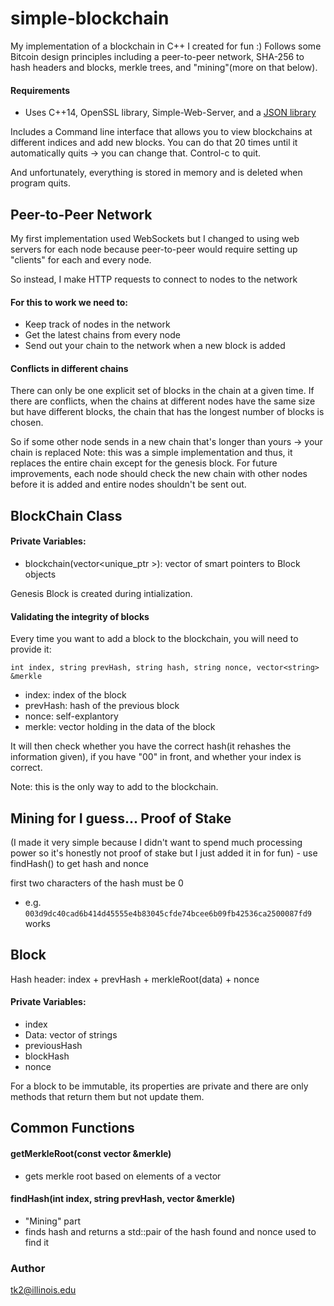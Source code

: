 # simple-blockchain
My implementation of a blockchain in C++ I created for fun :)
Follows some Bitcoin design principles including a peer-to-peer network, SHA-256 to hash headers and blocks, merkle trees, and "mining"(more on that below). 
#### Requirements
- Uses C++14, OpenSSL library, Simple-Web-Server, and a [JSON library](https://github.com/nlohmann/json)

Includes a Command line interface that allows you to view blockchains at different indices and add new blocks. You 
can do that 20 times until it automatically quits -> you can change that. Control-c to quit. 

And unfortunately, everything is stored in memory and is deleted when program quits.

## Peer-to-Peer Network
My first implementation used WebSockets but I changed to using web servers for each node because peer-to-peer would require setting up "clients" for each and every node. 

So instead, I make HTTP requests to connect to nodes to the network
#### For this to work we need to: 
- Keep track of nodes in the network
- Get the latest chains from every node 
- Send out your chain to the network when a new block is added

#### Conflicts in different chains 
There can only be one explicit set of blocks in the chain at a given time. If there are conflicts, when the chains at different nodes have the same size but have different blocks, the chain that has the longest number of blocks is chosen. 

So if some other node sends in a new chain that's longer than yours -> your chain is replaced 
Note: this was a simple implementation and thus, it replaces the entire chain except for the genesis block. For future improvements, each node should check the new chain with other nodes before it is added and entire nodes shouldn't be sent out. 

## BlockChain Class
#### Private Variables: 
- blockchain(vector<unique_ptr<Block> >): vector of smart pointers to Block objects

Genesis Block is created during intialization.
#### Validating the integrity of blocks
Every time you want to add a block to the blockchain, you will need to provide it: 

`int index, string prevHash, string hash, string nonce, vector<string> &merkle`
- index: index of the block
- prevHash: hash of the previous block
- nonce: self-explantory
- merkle: vector holding in the data of the block

It will then check whether you have the correct hash(it rehashes the information given), if you have "00" in front, and whether your index is correct.

Note: this is the only way to add to the blockchain.

## Mining for I guess... Proof of Stake
(I made it very simple because I didn't want to spend much processing power so it's honestly not proof of stake but I just added it in for fun) - use findHash() to get hash and nonce

first two characters of the hash must be 0
- e.g. `003d9dc40cad6b414d45555e4b83045cfde74bcee6b09fb42536ca2500087fd9` works 

## Block 
Hash header: index + prevHash + merkleRoot(data) + nonce

#### Private Variables:
- index
- Data: vector of strings
- previousHash
- blockHash
- nonce

For a block to be immutable, its properties are private and there are only methods that return them but not update them. 

## Common Functions
#### getMerkleRoot(const vector<string> &merkle)
  - gets merkle root based on elements of a vector
#### findHash(int index, string prevHash, vector<string> &merkle)
  - "Mining" part 
  - finds hash and returns a std::pair of the hash found and nonce used to find it 




### Author
tk2@illinois.edu
